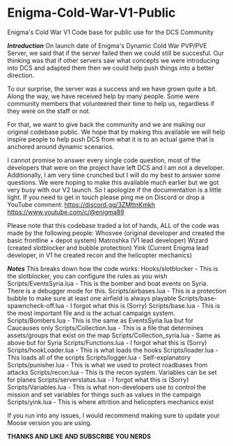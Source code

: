 # Enigma-Cold-War-V1-Public
Enigma's Cold War V1 Code base for public use for the DCS Community

***Introduction***
On launch date of Enigma's Dynamic Cold War PVP/PVE Server, we said that if the server failed then we could still be succesful.
Our thinking was that if other servers saw what concepts we were introducing into DCS and adapted them then we could help push
things into a better direction.

To our surprise, the server was a success and we have grown quite a bit. Along the way, we have received help by many people.
Some were community members that volunteered their time to help us, regardless if they were on the staff or not.

For that, we want to give back the community and we are making our original codebase public. We hope that by making this available
we will help inspire people to help push DCS from what it is to an actual game that is anchored around dynamic scenarios.

I cannot promise to answer every single code question, most of the developers that were on the project have left DCS and I am not a
developer. Additionally, I am very time crunched but I will do my best to answer some questions. We were hoping to make this available 
much earlier but we got very busy with our V2 launch. So I apologize if the documentation is a little light. 
If you need to get in touch please ping me on Discord or drop a YouTube comment:
https://discord.gg/3ZMttnKmkh
https://www.youtube.com/c/@enigma89

Please note that this codebase traded a lot of hands, ALL of the code was made by the following people:
Whosvee (original developer and created the basic frontline + depot system)
Matroshka (V1 lead developer)
Wizard (created slotblocker and bubble protection)
Yink (Current Enigma lead developer, in V1 he created recon and the helicopter mechanics)

***Notes***
This breaks down how the code works:
Hooks/slotblocker - This is the slotblocker, you can configure the rules as you wish
Scripts/EventsSyria.lua - This is the bomber and boat events on Syria. There is a debugger mode for this.
Scripts/airbases.lua - This is a protection bubble to make sure at least one airfield is always playable
Scripts/base-spawncheck-off.lua - I forgot what this is (Sorry)
Scripts/base.lua - This is the most important file and is the actual campaign system.
Scripts/Bombers.lua - This is the same as EventsSyria.lua but for Caucauses only
Scripts/Collection.lua - This is a file that determines assets/groups that exist on the map
Scripts/Collection_syria.lua - Same as above but for Syria
Scripts/Functions.lua - I forgot what this is (Sorry)
Scripts/hookLoader.lua - This is what loads the hooks
Scripts/loader.lua - This loads all of the scripts
Scripts/logger.lua - Self-explanatory
Scripts/punisher.lua - This is what we used to protect roadbases from attacks
Scripts/recon.lua - This is the recon system. Variables can be set for planes
Scripts/serverstatus.lua - I forgot what this is (Sorry)
Scripts/Variables.lua - This is what non-developers use to control the mission and set variables for things such as values in the campaign
Scripts/yink.lua - This is where attrition and helicopters mechanics exist

If you run into any issues, I would recommend making sure to update your Moose version you are using. 

**THANKS AND LIKE AND SUBSCRIBE YOU NERDS**
